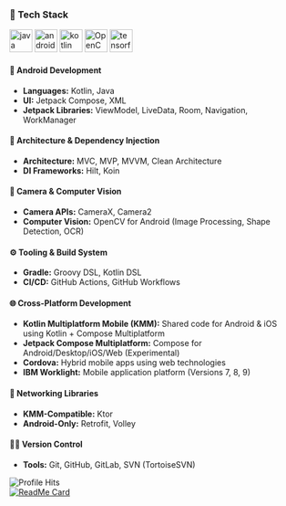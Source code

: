 ### 🧰 Tech Stack
<p align="left">
   <img src="https://cdn.jsdelivr.net/gh/devicons/devicon/icons/java/java-original.svg" width="40" height="40" alt="java"/>
   <img src="https://cdn.jsdelivr.net/gh/devicons/devicon/icons/android/android-original.svg" width="40" height="40" alt="android"/>
  <img src="https://cdn.jsdelivr.net/gh/devicons/devicon/icons/kotlin/kotlin-original.svg" width="40" height="40" alt="kotlin"/>
  <img src="https://opencv.org/wp-content/uploads/2022/05/logo.png" width="40" height="40" alt="OpenCV"/>
  <img src="https://avatars.githubusercontent.com/u/15658638?s=200&v=4" width ="40" height="40" alt="tensorflow"/>

</p>

<h4>📱 Android Development</h4>
<ul>
  <li><strong>Languages:</strong> Kotlin, Java</li>
  <li><strong>UI:</strong> Jetpack Compose, XML</li>
  <li><strong>Jetpack Libraries:</strong> ViewModel, LiveData, Room, Navigation, WorkManager</li>
</ul>

<h4>🧩 Architecture & Dependency Injection</h4>
<ul>
  <li><strong>Architecture:</strong> MVC, MVP, MVVM, Clean Architecture</li>
  <li><strong>DI Frameworks:</strong> Hilt, Koin</li>
</ul>

<h4>🎥 Camera & Computer Vision</h4>
<ul>
  <li><strong>Camera APIs:</strong> CameraX, Camera2</li>
  <li><strong>Computer Vision:</strong> OpenCV for Android (Image Processing, Shape Detection, OCR)</li>
</ul>

<h4>⚙️ Tooling & Build System</h4>
<ul>
  <li><strong>Gradle:</strong> Groovy DSL, Kotlin DSL</li>
  <li><strong>CI/CD:</strong> GitHub Actions, GitHub Workflows</li>
</ul>

<h4>🌐 Cross-Platform Development</h4>
<ul>
  <li><strong>Kotlin Multiplatform Mobile (KMM):</strong> Shared code for Android & iOS using Kotlin + Compose Multiplatform</li>
  <li><strong>Jetpack Compose Multiplatform:</strong> Compose for Android/Desktop/iOS/Web (Experimental)</li>
  <li><strong>Cordova:</strong> Hybrid mobile apps using web technologies</li>
  <li><strong>IBM Worklight:</strong> Mobile application platform (Versions 7, 8, 9)</li>
</ul>

<h4>🔌 Networking Libraries</h4>
<ul>
  <li><strong>KMM-Compatible:</strong> Ktor</li>
  <li><strong>Android-Only:</strong> Retrofit, Volley</li>
</ul>

<h4>🧑‍💻 Version Control</h4>
<ul>
  <li><strong>Tools:</strong> Git, GitHub, GitLab, SVN (TortoiseSVN)</li>
</ul>



![Profile Hits](https://komarev.com/ghpvc/?username=Diwakarchavan&color=green) \
[![ReadMe Card](https://github-readme-stats.vercel.app/api?username=Diwakarchavan&show_icons=true)](https://github.com/Diwakarchavan)

